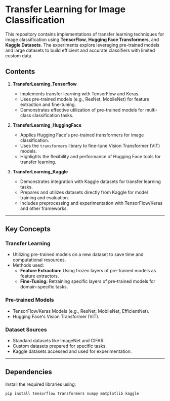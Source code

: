 # Transfer Learning for Image Classification  

This repository contains implementations of transfer learning techniques for image classification using **TensorFlow**, **Hugging Face Transformers**, and **Kaggle Datasets**. The experiments explore leveraging pre-trained models and large datasets to build efficient and accurate classifiers with limited custom data.  

## **Contents**  

1. **TransferLearning_Tensorflow**  
   - Implements transfer learning with TensorFlow and Keras.  
   - Uses pre-trained models (e.g., ResNet, MobileNet) for feature extraction and fine-tuning.  
   - Demonstrates effective utilization of pre-trained models for multi-class classification tasks.  

2. **TransferLearning_HuggingFace**  
   - Applies Hugging Face's pre-trained transformers for image classification.  
   - Uses the `transformers` library to fine-tune Vision Transformer (ViT) models.  
   - Highlights the flexibility and performance of Hugging Face tools for transfer learning.  

3. **TransferLearning_Kaggle**  
   - Demonstrates integration with Kaggle datasets for transfer learning tasks.  
   - Prepares and utilizes datasets directly from Kaggle for model training and evaluation.  
   - Includes preprocessing and experimentation with TensorFlow/Keras and other frameworks.  

---

## **Key Concepts**  

### **Transfer Learning**  
- Utilizing pre-trained models on a new dataset to save time and computational resources.  
- Methods used:
  - **Feature Extraction:** Using frozen layers of pre-trained models as feature extractors.  
  - **Fine-Tuning:** Retraining specific layers of pre-trained models for domain-specific tasks.  

### **Pre-trained Models**  
- TensorFlow/Keras Models (e.g., ResNet, MobileNet, EfficientNet).  
- Hugging Face's Vision Transformer (ViT).  

### **Dataset Sources**  
- Standard datasets like ImageNet and CIFAR.  
- Custom datasets prepared for specific tasks.  
- Kaggle datasets accessed and used for experimentation.  

---

## **Dependencies**  

Install the required libraries using:  
```bash  
pip install tensorflow transformers numpy matplotlib kaggle  
